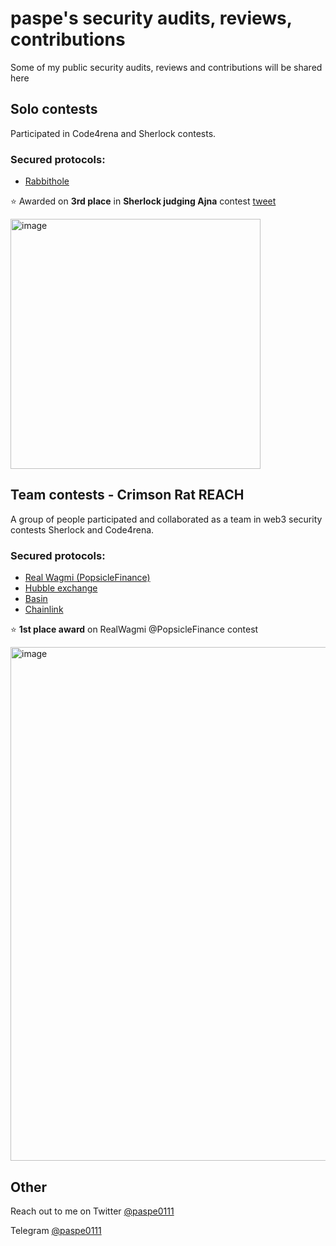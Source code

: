 # paspe's security audits, reviews, contributions

Some of my public security audits, reviews and contributions will be shared here

## Solo contests 
Participated in Code4rena and Sherlock contests. 
### Secured protocols:
  *  [Rabbithole](solo.contests/C4-2023-01-rabbithole.md)

⭐   Awarded on **3rd place** in **Sherlock judging Ajna** contest [tweet](https://twitter.com/paspe0111/status/1626867246587838464) 


<img width="400" alt="image" src="https://github.com/petya0111/audits/assets/13080328/1501806f-4a3d-4387-b67f-ccde9a1bb7ab">

## Team contests  - Crimson Rat REACH 
 A group of people participated and collaborated as a team in web3 security contests Sherlock and Code4rena.

 ### Secured protocols:
  *  [Real Wagmi (PopsicleFinance)](team.contests/Sherlock/2023-06-real-wagmi.md)
  *  [Hubble exchange](team.contests/Sherlock/2023-04-hubble-exchange.md)
  *  [Basin](team.contests/C4/2023-07-basin.md)
  *  [Chainlink](team.contests/C4/2023-08-chainlink-findings.md)

 ⭐   **1st place award** on RealWagmi @PopsicleFinance contest 

 
 <img width="822" alt="image" src="https://github.com/petya0111/audits/assets/13080328/a94f99ec-4a5c-4cd5-8b85-8586e29d601c">


## Other

Reach out to me on Twitter [@paspe0111](https://twitter.com/paspe0111)

Telegram [@paspe0111](https://t.me/paspe0111)
